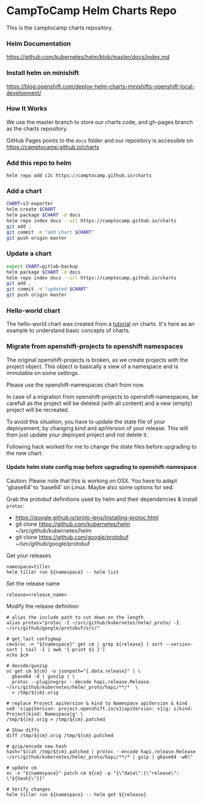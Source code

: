 # CampToCamp Helm Charts Repo

This is the camptocamp charts repository.

### Helm Documentation

https://github.com/kubernetes/helm/blob/master/docs/index.md

### Install helm on minishift

https://blog.openshift.com/deploy-helm-charts-minishifts-openshift-local-development/

### How It Works

We use the master branch to store our charts code, and gh-pages branch as the charts repository.

GitHub Pages points to the `docs` folder and our repository is accessible on https://camptocamp.github.io/charts

### Add this repo to helm

```
helm repo add c2c https://camptocamp.github.io/charts
```

### Add a chart

```bash
CHART=s3-exporter
helm create $CHART
helm package $CHART -d docs
helm repo index docs --url https://camptocamp.github.io/charts
git add .
git commit -m "add chart $CHART"
git push origin master
```

### Update a chart

```bash
export CHART=gitlab-backup
helm package $CHART -d docs
helm repo index docs --url https://camptocamp.github.io/charts
git add .
git commit -m "updated $CHART"
git push origin master
```

### Hello-world chart

The hello-world chart was created from a [tutorial](https://hackernoon.com/the-missing-ci-cd-kubernetes-component-helm-package-manager-1fe002aac680) on charts. It's here as an example to understand basic concepts of charts.

### Migrate from openshift-projects to openshift namespaces

The original openshift-projects is broken, as we create projects with the project object.
This object is basically a view of a namespace and is immutable on some settings.

Please use the openshift-namespaces chart from now.

In case of a migration from openshift-projects to openshift-namespaces, be carefull as the project will be deleted (with all content) and a new (empty) project will be recreated.

To avoid this situation, you have to update the state file of your deployement, by changing kind and apiVersion of your release. This will then just update your deployed project and not delete it.

Following hack worked for me to change the state files before upgrading to the new chart:

#### Update helm state config map before upgrading to openshift-namespace

Caution:
Please note that this is working on OSX. You have to adapt 'gbase64' to 'base64' on Linux.
Maybe also some options for sed.

Grab the protobuf definitions used by helm and their dependencies & install `protoc`:
- https://google.github.io/proto-lens/installing-protoc.html
- git clone https://github.com/kubernetes/helm ~/src/github/kubernetes/helm
- git clone https://github.com/google/protobuf ~/src/github/google/protobuf

Get your releases

```
namespace=tiller
helm tiller run ${namespace} -- helm list
```

Set the release name

```
release=<release_name>
```

Modify the release definition

```
# alias the include path to cut down on the length
alias protoc="protoc -I ~/src/github/kubernetes/helm/_proto/ -I ~/src/github/google/protobuf/src/"

# get last configmap
cm=$(oc -n "${namespace}" get cm | grep ${release} | sort --version-sort | tail -1 | awk '{ print $1 }')
echo $cm

# decode/gunzip
oc get cm ${cm} -o jsonpath="{.data.release}" | \
  gbase64 -d | gunzip | \
  protoc --plugin=grpc --decode hapi.release.Release ~/src/github/kubernetes/helm/_proto/hapi/**/*  \
  > /tmp/${cm}.orig

# replace Project apiVersion & kind to Namespace apiVersion & kind
sed 's|apiVersion: project.openshift.io/v1|apiVersion: v1|g; s|kind: Project|kind: Namespace|g' \
/tmp/${cm}.orig > /tmp/${cm}.patched

# Show diffs
diff /tmp/${cm}.orig /tmp/${cm}.patched

# gzip/encode new hash
hash="$(cat /tmp/${cm}.patched | protoc --encode hapi.release.Release ~/src/github/kubernetes/helm/_proto/hapi/**/* | gzip | gbase64 -w0)"

# update cm
oc -n "${namespace}" patch cm ${cm} -p "{\"data\":{\"release\": \"${hash}\"}}"

# Verify changes
helm tiller run ${namespace} -- helm get ${release}

```
